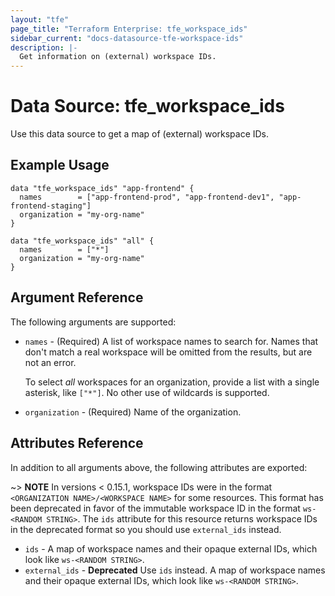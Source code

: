 ```yaml
---
layout: "tfe"
page_title: "Terraform Enterprise: tfe_workspace_ids"
sidebar_current: "docs-datasource-tfe-workspace-ids"
description: |-
  Get information on (external) workspace IDs.
---
```


# Data Source: tfe_workspace_ids

Use this data source to get a map of (external) workspace IDs.

## Example Usage

```hcl
data "tfe_workspace_ids" "app-frontend" {
  names        = ["app-frontend-prod", "app-frontend-dev1", "app-frontend-staging"]
  organization = "my-org-name"
}

data "tfe_workspace_ids" "all" {
  names        = ["*"]
  organization = "my-org-name"
}
```

## Argument Reference

The following arguments are supported:

* `names` - (Required) A list of workspace names to search for. Names that don't
  match a real workspace will be omitted from the results, but are not an error.

    To select _all_ workspaces for an organization, provide a list with a single
    asterisk, like `["*"]`. No other use of wildcards is supported.
* `organization` - (Required) Name of the organization.

## Attributes Reference

In addition to all arguments above, the following attributes are exported:

~> **NOTE** In versions < 0.15.1, workspace IDs were in the format 
`<ORGANIZATION NAME>/<WORKSPACE NAME>` for some resources. This format 
has been deprecated in favor of the immutable workspace ID in the format `ws-<RANDOM STRING>`.
The `ids` attribute for this resource returns workspace IDs in the deprecated
format so you should use `external_ids` instead.

* `ids` - A map of workspace names and their opaque external IDs, which
  look like `ws-<RANDOM STRING>`.
* `external_ids` - **Deprecated** Use `ids` instead. A map of workspace names and their opaque external IDs, which
  look like `ws-<RANDOM STRING>`.
